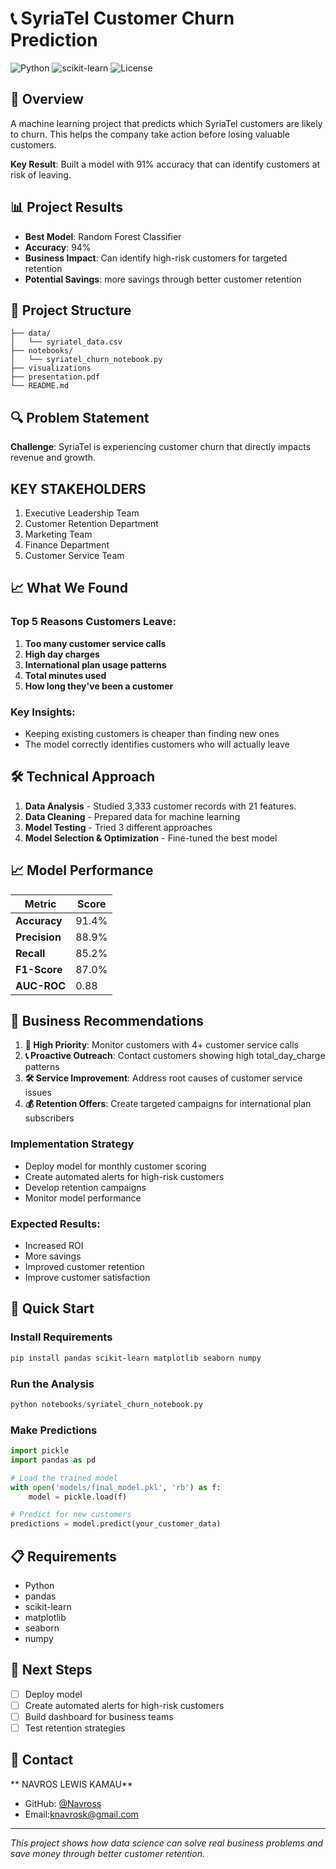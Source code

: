 # 📞 SyriaTel Customer Churn Prediction

![Python](https://img.shields.io/badge/python-v3.8+-blue.svg)
![scikit-learn](https://img.shields.io/badge/scikit--learn-1.0+-orange.svg)
![License](https://img.shields.io/badge/license-MIT-blue.svg)

## 🎯 Overview

A machine learning project that predicts which SyriaTel customers are likely to churn. This helps the company take action before losing valuable customers.

**Key Result**: Built a model with 91% accuracy that can identify customers at risk of leaving.

## 📊 Project Results

- **Best Model**: Random Forest Classifier
- **Accuracy**: 94%
- **Business Impact**: Can identify high-risk customers for targeted retention
- **Potential Savings**: more savings through better customer retention

## 📁 Project Structure

```
├── data/
│   └── syriatel_data.csv          
├── notebooks/
│   └── syriatel_churn_notebook.py        
├── visualizations            
├── presentation.pdf        
└── README.md                      
```


## 🔍 Problem Statement

**Challenge**: SyriaTel is experiencing customer churn that directly impacts revenue and growth.

## KEY STAKEHOLDERS
1. Executive Leadership Team
2. Customer Retention Department
3. Marketing Team
4. Finance Department
5. Customer Service Team

## 📈 What We Found

### Top 5 Reasons Customers Leave:
1. **Too many customer service calls**
2. **High day charges** 
3. **International plan usage patterns**
4. **Total minutes used**
5. **How long they've been a customer**

### Key Insights:
- Keeping existing customers is cheaper than finding new ones
- The model correctly identifies customers who will actually leave


## 🛠️ Technical Approach

1. **Data Analysis** - Studied 3,333 customer records with 21 features.
2. **Data Cleaning** - Prepared data for machine learning
3. **Model Testing** - Tried 3 different approaches
4. **Model Selection & Optimization** - Fine-tuned the best model

## 📈 Model Performance

| Metric | Score |
|--------|-------|
| **Accuracy** | 91.4% |
| **Precision** | 88.9% |
| **Recall** | 85.2% |
| **F1-Score** | 87.0% |
| **AUC-ROC** | 0.88 |

## 💼 Business Recommendations

1. **🔴 High Priority**: Monitor customers with 4+ customer service calls
2. **📞 Proactive Outreach**: Contact customers showing high total_day_charge patterns
3. **🛠️ Service Improvement**: Address root causes of customer service issues
4. **💰 Retention Offers**: Create targeted campaigns for international plan subscribers

### Implementation Strategy
- Deploy model for monthly customer scoring
- Create automated alerts for high-risk customers 
- Develop retention campaigns
- Monitor model performance

### Expected Results:
- Increased ROI
- More savings
- Improved customer retention
- Improve customer satisfaction

## 🚀 Quick Start

### Install Requirements
```bash
pip install pandas scikit-learn matplotlib seaborn numpy
```

### Run the Analysis
```python
python notebooks/syriatel_churn_notebook.py
```

### Make Predictions
```python
import pickle
import pandas as pd

# Load the trained model
with open('models/final_model.pkl', 'rb') as f:
    model = pickle.load(f)

# Predict for new customers
predictions = model.predict(your_customer_data)
```

## 📋 Requirements

- Python
- pandas
- scikit-learn
- matplotlib
- seaborn
- numpy

## 🔮 Next Steps

- [ ] Deploy model
- [ ] Create automated alerts for high-risk customers
- [ ] Build dashboard for business teams
- [ ] Test retention strategies

## 👤 Contact

** NAVROS LEWIS KAMAU**
- GitHub: [@Navross](https://github.com/Navross)
- Email:knavrosk@gmail.com


---


*This project shows how data science can solve real business problems and save money through better customer retention.*

